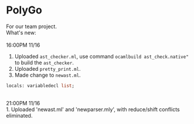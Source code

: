 # PolyGo
For our team project.<br>
What's new:<br>
<br>
16:00PM 11/16<br>
1. Uploaded `ast_checker.ml`, use command ```ocamlbuild ast_check.native" ```to build the `ast_checker`.<br>
2. Uploaded `pretty_print.ml`.<br>
3. Made change to `newast.ml`.<br>
```ocaml
locals: variabledecl list;
```
<br>
21:00PM 11/16<br>
1. Uploaded 'newast.ml' and 'newparser.mly', with reduce/shift conflicts eliminated.